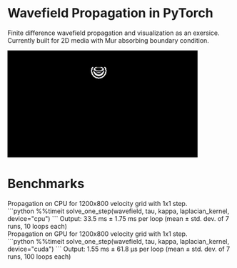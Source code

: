 Wavefield Propagation in PyTorch
========


<p>Finite difference wavefield propagation and visualization as an exersice.
Currently built for 2D media with Mur absorbing boundary condition.
<p/>

![wave_propagation](.github/wave_propagation.gif)

# Benchmarks
<p>
Propagation on CPU for 1200x800 velocity grid with 1x1 step.<br>
```python
%%timeit
solve_one_step(wavefield, tau, kappa, laplacian_kernel, device="cpu")
```
Output: 33.5 ms ± 1.75 ms per loop (mean ± std. dev. of 7 runs, 10 loops each)<br>
Propagation on GPU for 1200x800 velocity grid with 1x1 step.<br>
```python
%%timeit
solve_one_step(wavefield, tau, kappa, laplacian_kernel, device="cuda")
```
Output: 1.55 ms ± 61.8 μs per loop (mean ± std. dev. of 7 runs, 100 loops each)<br>
<p/>